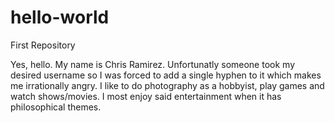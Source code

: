 # hello-world
First Repository

Yes, hello. My name is Chris Ramirez. Unfortunatly someone took my desired username so I was forced to add a single hyphen to it which makes me irrationally angry. I like to do photography as a hobbyist, play games and watch shows/movies. I most enjoy said entertainment when it has philosophical themes. 
